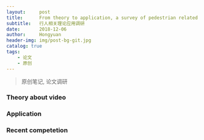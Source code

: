 ```yaml
---
layout:     post
title:      From theory to application, a survey of pedestrian related research.
subtitle:   行人相关理论应用调研
date:       2018-12-06
author:     Hongyuan
header-img: img/post-bg-git.jpg
catalog: true
tags:
    - 论文
    - 原创
---
```


> 原创笔记, 论文调研

### Theory about video

### Application

### Recent competetion

